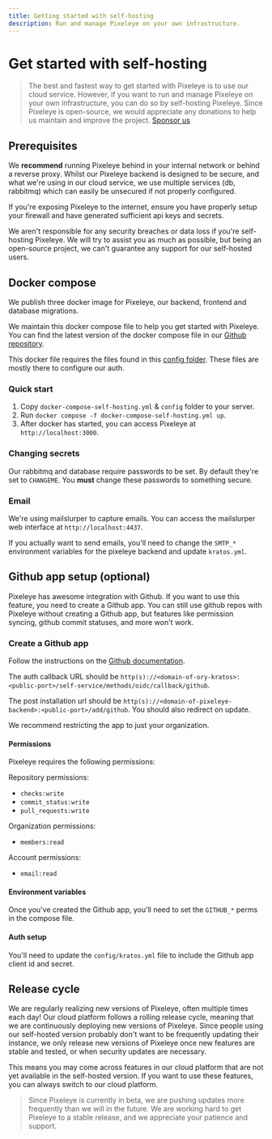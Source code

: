 ```yaml
---
title: Getting started with self-hosting
description: Run and manage Pixeleye on your own infrastructure.
---
```


# Get started with self-hosting

> The best and fastest way to get started with Pixeleye is to use our cloud service. However, if you want to run and manage Pixeleye on your own infrastructure, you can do so by self-hosting Pixeleye. Since Pixeleye is open-source, we would appreciate any donations to help us maintain and improve the project. [Sponsor us](https://github.com/sponsors/pixeleye-io)

## Prerequisites

We **recommend** running Pixeleye behind in your internal network or behind a reverse proxy. Whilst our Pixeleye backend is designed to be secure, and what we're using in our cloud service, we use multiple services (db, rabbitmq) which can easily be unsecured if not properly configured.

If you're exposing Pixeleye to the internet, ensure you have properly setup your firewall and have generated sufficient api keys and secrets.

We aren't responsible for any security breaches or data loss if you're self-hosting Pixeleye. We will try to assist you as much as possible, but being an open-source project, we can't guarantee any support for our self-hosted users.

## Docker compose

We publish three docker image for Pixeleye, our backend, frontend and database migrations.

We maintain this docker compose file to help you get started with Pixeleye. You can find the latest version of the docker compose file in our [Github repository](https://github.com/pixeleye-io/pixeleye/blob/main/docker/docker-compose-self-hosting.yml).

This docker file requires the files found in this [config folder](https://github.com/pixeleye-io/pixeleye/tree/main/docker/config). These files are mostly there to configure our auth.

### Quick start

1. Copy `docker-compose-self-hosting.yml` & `config` folder to your server.
2. Run `docker compose -f docker-compose-self-hosting.yml up`.
3. After docker has started, you can access Pixeleye at `http://localhost:3000`.

### Changing secrets

Our rabbitmq and database require passwords to be set. By default they're set to `CHANGEME`. You **must** change these passwords to something secure.

### Email

We're using mailslurper to capture emails. You can access the mailslurper web interface at `http://localhost:4437`.

If you actually want to send emails, you'll need to change the `SMTP_*` environment variables for the pixeleye backend and update `kratos.yml`.

## Github app setup (optional)

Pixeleye has awesome integration with Github. If you want to use this feature, you need to create a Github app. You can still use github repos with Pixeleye without creating a Github app, but features like permission syncing, github commit statuses, and more won't work.

### Create a Github app

Follow the instructions on the [Github documentation](https://docs.github.com/en/apps/creating-github-apps/registering-a-github-app/registering-a-github-app).

The auth callback URL should be `http(s)://<domain-of-ory-kratos>:<public-port>/self-service/methods/oidc/callback/github`.

The post installation url should be `http(s)://<domain-of-pixeleye-backend>:<public-port>/add/github`. You should also redirect on update.

We recommend restricting the app to just your organization.

#### Permissions

Pixeleye requires the following permissions:

Repository permissions:

- `checks:write`
- `commit_status:write`
- `pull_requests:write`

Organization permissions:

- `members:read`

Account permissions:

- `email:read`

#### Environment variables

Once you've created the Github app, you'll need to set the `GITHUB_*` perms in the compose file.

#### Auth setup

You'll need to update the `config/kratos.yml` file to include the Github app client id and secret.

## Release cycle

We are regularly realizing new versions of Pixeleye, often multiple times each day! Our cloud platform follows a rolling release cycle, meaning that we are continuously deploying new versions of Pixeleye. Since people using our self-hosted version probably don't want to be frequently updating their instance, we only release new versions of Pixeleye once new features are stable and tested, or when security updates are necessary.

This means you may come across features in our cloud platform that are not yet available in the self-hosted version. If you want to use these features, you can always switch to our cloud platform.

> Since Pixeleye is currently in beta, we are pushing updates more frequently than we will in the future. We are working hard to get Pixeleye to a stable release, and we appreciate your patience and support.

